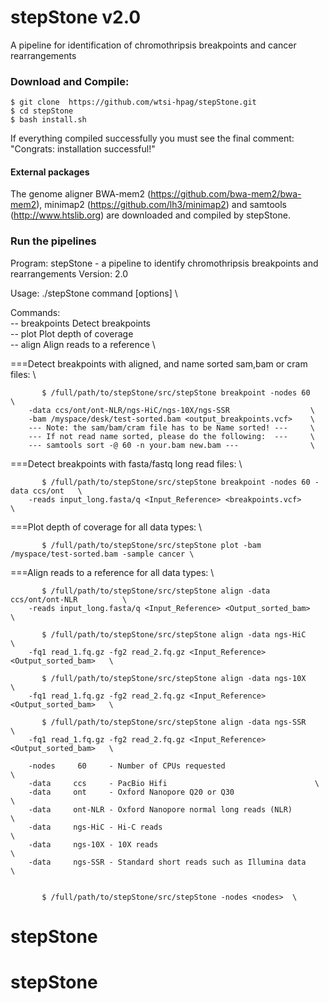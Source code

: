 # stepStone v2.0
A pipeline for identification of chromothripsis breakpoints and cancer rearrangements

### Download and Compile:

    $ git clone  https://github.com/wtsi-hpag/stepStone.git 
    $ cd stepStone 
    $ bash install.sh
		
If everything compiled successfully you must see the final comment: 
		"Congrats: installation successful!"		

#### External packages
The genome aligner BWA-mem2 (https://github.com/bwa-mem2/bwa-mem2), minimap2 (https://github.com/lh3/minimap2) and samtools (http://www.htslib.org) are downloaded and compiled by stepStone.

### Run the pipelines
Program: stepStone - a pipeline to identify chromothripsis breakpoints and rearrangements
Version: 2.0

Usage: ./stepStone command [options]			\

Commands:                                               \
-- breakpoints		Detect breakpoints              \
-- plot			Plot depth of coverage          \
-- align		Align reads to a reference      \

===Detect breakpoints with aligned, and name sorted sam,bam or cram files:     \

           $ /full/path/to/stepStone/src/stepStone breakpoint -nodes 60        \
		-data ccs/ont/ont-NLR/ngs-HiC/ngs-10X/ngs-SSR                  \
		-bam /myspace/desk/test-sorted.bam <output_breakpoints.vcf>    \
		--- Note: the sam/bam/cram file has to be Name sorted! ---     \
		--- If not read name sorted, please do the following:  ---     \
		--- samtools sort -@ 60 -n your.bam new.bam ---                \

===Detect breakpoints with fasta/fastq long read files:                        \ 

           $ /full/path/to/stepStone/src/stepStone breakpoint -nodes 60 -data ccs/ont 	\
		-reads input_long.fasta/q <Input_Reference> <breakpoints.vcf>  		\

===Plot depth of coverage for all data types:                                  		\ 

           $ /full/path/to/stepStone/src/stepStone plot -bam /myspace/test-sorted.bam -sample cancer \

===Align reads to a reference for all data types:                              			\

           $ /full/path/to/stepStone/src/stepStone align -data ccs/ont/ont-NLR 			\
		-reads input_long.fasta/q <Input_Reference> <Output_sorted_bam>			\

           $ /full/path/to/stepStone/src/stepStone align -data ngs-HiC         			\
		-fq1 read_1.fq.gz -fg2 read_2.fq.gz <Input_Reference> <Output_sorted_bam>  	\

           $ /full/path/to/stepStone/src/stepStone align -data ngs-10X                     	\
		-fq1 read_1.fq.gz -fg2 read_2.fq.gz <Input_Reference> <Output_sorted_bam>  	\

           $ /full/path/to/stepStone/src/stepStone align -data ngs-SSR                     	\
		-fq1 read_1.fq.gz -fg2 read_2.fq.gz <Input_Reference> <Output_sorted_bam>  	\

		-nodes     60     - Number of CPUs requested                 			\
		-data     ccs     - PacBio Hifi                 				\
		-data     ont     - Oxford Nanopore Q20 or Q30                 			\
		-data     ont-NLR - Oxford Nanopore normal long reads (NLR)    			\
		-data     ngs-HiC - Hi-C reads                                 			\
		-data     ngs-10X - 10X reads                                 			\
		-data     ngs-SSR - Standard short reads such as Illumina data 			\


           $ /full/path/to/stepStone/src/stepStone -nodes <nodes>  \

# stepStone
# stepStone
